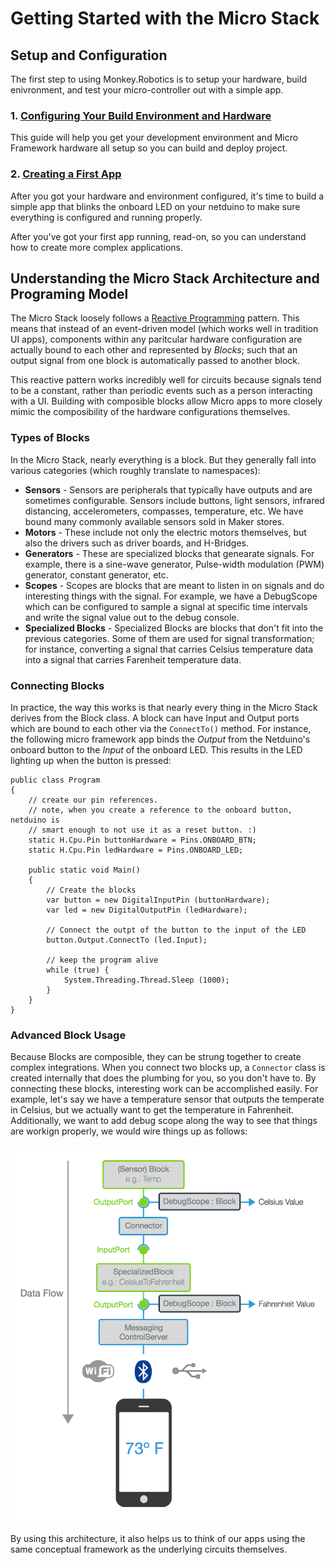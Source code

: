 # Getting Started with the Micro Stack

## Setup and Configuration

The first step to using Monkey.Robotics is to setup your hardware, build enivronment, and test your micro-controller out with a simple app.

### 1. [Configuring Your Build Environment and Hardware](ConfiguringBuildEnv.md)

This guide will help you get your development environment and Micro Framework hardware all setup so you can build and deploy project.

### 2. [Creating a First App](FirstMicroApp.md)

After you got your hardware and environment configured, it's time to build a simple app that blinks the onboard LED on your netduino to make sure everything is configured and running properly.

After you've got your first app running, read-on, so you can understand how to create more complex applications.

## Understanding the Micro Stack Architecture and Programing Model

The Micro Stack loosely follows a [Reactive Programming](http://en.wikipedia.org/wiki/Reactive_programming) pattern. This means that instead of an event-driven model (which works well in tradition UI apps), components within any paritcular hardware configuration are actually bound to each other and represented by *Blocks*; such that an output signal from one block is automatically passed to another block.

This reactive pattern works incredibly well for circuits because signals tend to be a constant, rather than periodic events such as a person interacting with a UI. Building with composible blocks allow Micro apps to more closely mimic the composibility of the hardware configurations themselves.

### Types of Blocks

In the Micro Stack, nearly everything is a block. But they generally fall into various categories (which roughly translate to namespaces):

 * **Sensors** - Sensors are peripherals that typically have outputs and are sometimes configurable. Sensors include buttons, light sensors, infrared distancing, accelerometers, compasses, temperature, etc. We have bound many commonly available sensors sold in Maker stores.
 * **Motors** - These include not only the electric motors themselves, but also the drivers such as driver boards, and H-Bridges.
 * **Generators** - These are specialized blocks that genearate signals. For example, there is a sine-wave generator, Pulse-width modulation (PWM) generator, constant generator, etc.
 * **Scopes** - Scopes are blocks that are meant to listen in on signals and do interesting things with the signal. For example, we have a DebugScope which can be configured to sample a signal at specific time intervals and write the signal value out to the debug console.
 * **Specialized Blocks** - Specialized Blocks are blocks that don't fit into the previous categories. Some of them are used for signal transformation; for instance, converting a signal that carries Celsius temperature data into a signal that carries Farenheit temperature data.


### Connecting Blocks

In practice, the way this works is that nearly every thing in the Micro Stack derives from the Block class. A block can have Input and Output ports which are bound to each other via the `ConnectTo()` method. For instance, the following micro framework app binds the *Output* from the Netduino's onboard button to the *Input* of the onboard LED. This results in the LED lighting up when the button is pressed:


```
public class Program
{
	// create our pin references.
	// note, when you create a reference to the onboard button, netduino is 
	// smart enough to not use it as a reset button. :)
	static H.Cpu.Pin buttonHardware = Pins.ONBOARD_BTN;
	static H.Cpu.Pin ledHardware = Pins.ONBOARD_LED;

	public static void Main()
	{
		// Create the blocks
		var button = new DigitalInputPin (buttonHardware);
		var led = new DigitalOutputPin (ledHardware);

		// Connect the outpt of the button to the input of the LED
		button.Output.ConnectTo (led.Input);

		// keep the program alive
		while (true) {
			System.Threading.Thread.Sleep (1000);
		}
	}
}

```

### Advanced Block Usage

Because Blocks are composible, they can be strung together to create complex integrations. When you connect two blocks up, a `Connector` class is created internally that does the plumbing for you, so you don't have to. By connecting these blocks, interesting work can be accomplished easily. For example, let's say we have a temperature sensor that outputs the temperate in Celsius, but we actually want to get the temperature in Fahrenheit. Additionally, we want to add debug scope along the way to see that things are workign properly, we would wire things up as follows:

![Block Architecture](Images/Block_Flow.png)

By using this architecture, it also helps us to think of our apps using the same conceptual framework as the underlying circuits themselves.


